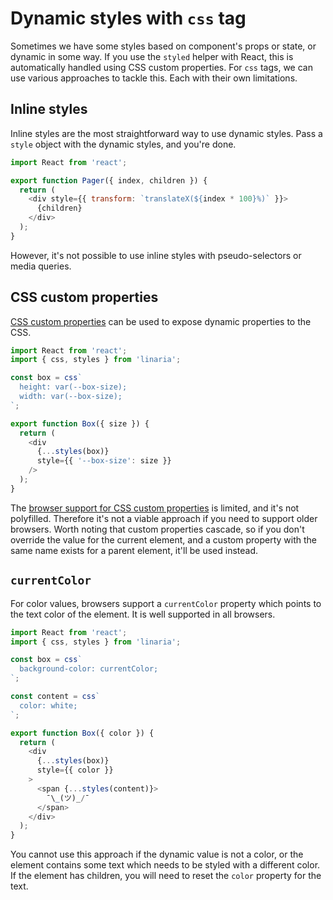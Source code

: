 # Dynamic styles with `css` tag

Sometimes we have some styles based on component's props or state, or dynamic in some way. If you use the `styled` helper with React, this is automatically handled using CSS custom properties. For `css` tags, we can use various approaches to tackle this. Each with their own limitations.

## Inline styles

Inline styles are the most straightforward way to use dynamic styles. Pass a `style` object with the dynamic styles, and you're done.

```js
import React from 'react';

export function Pager({ index, children }) {
  return (
    <div style={{ transform: `translateX(${index * 100}%)` }}>
      {children}
    </div>
  );
}
```

However, it's not possible to use inline styles with pseudo-selectors or media queries.

## CSS custom properties

[CSS custom properties](https://developer.mozilla.org/en-US/docs/Web/CSS/--*) can be used to expose dynamic properties to the CSS.

```js
import React from 'react';
import { css, styles } from 'linaria';

const box = css`
  height: var(--box-size);
  width: var(--box-size);
`;

export function Box({ size }) {
  return (
    <div
      {...styles(box)}
      style={{ '--box-size': size }}
    />
  );
}
```

The [browser support for CSS custom properties](http://caniuse.com/#feat=css-variables) is limited, and it's not polyfilled. Therefore it's not a viable approach if you need to support older browsers. Worth noting that custom properties cascade, so if you don't override the value for the current element, and a custom property with the same name exists for a parent element, it'll be used instead.

## `currentColor`

For color values, browsers support a `currentColor` property which points to the text color of the element. It is well supported in all browsers.

```js
import React from 'react';
import { css, styles } from 'linaria';

const box = css`
  background-color: currentColor;
`;

const content = css`
  color: white;
`;

export function Box({ color }) {
  return (
    <div
      {...styles(box)}
      style={{ color }}
    >
      <span {...styles(content)}>
        ¯\_(ツ)_/¯
      </span>
    </div>
  );
}
```

You cannot use this approach if the dynamic value is not a color, or the element contains some text which needs to be styled with a different color. If the element has children, you will need to reset the `color` property for the text.
